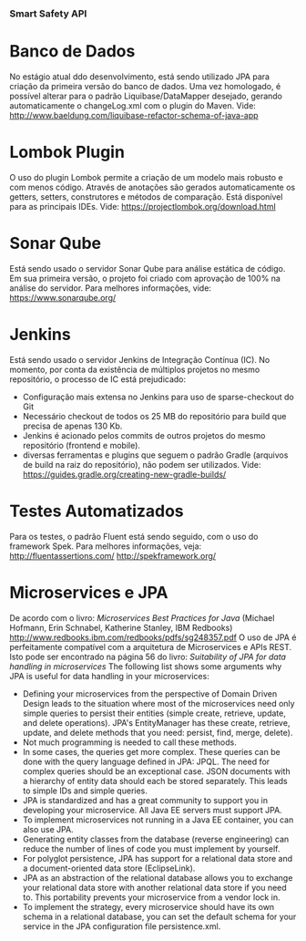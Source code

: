 ### Smart Safety API ###

# Banco de Dados
No estágio atual ddo desenvolvimento, está sendo utilizado JPA para criação da primeira versão do banco de dados.
Uma vez homologado, é possível alterar para o padrão Liquibase/DataMapper desejado, 
gerando automaticamente o changeLog.xml com o plugin do Maven.
Vide: http://www.baeldung.com/liquibase-refactor-schema-of-java-app

# Lombok Plugin
O uso do plugin Lombok permite a criação de um modelo mais robusto e com menos código.
Através de anotações são gerados automaticamente os getters, setters, construtores e métodos de comparação.
Está disponível para as principais IDEs.
Vide: https://projectlombok.org/download.html

# Sonar Qube
Está sendo usado o servidor Sonar Qube para análise estática de código.
Em sua primeira versão, o projeto foi criado com aprovação de 100% na análise do servidor.
Para melhores informações, vide: https://www.sonarqube.org/

# Jenkins
Está sendo usado o servidor Jenkins de Integração Contínua (IC).
No momento, por conta da existência de múltiplos projetos no mesmo repositório, 
o processo de IC está prejudicado:
* Configuração mais extensa no Jenkins para uso de sparse-checkout do Git
* Necessário checkout de todos os 25 MB do repositório para build que precisa de apenas 130 Kb.
* Jenkins é acionado pelos commits de outros projetos do mesmo repositório (frontend e mobile).
* diversas ferramentas e plugins que seguem o padrão Gradle (arquivos de build na raiz do repositório),
não podem ser utilizados.
Vide: https://guides.gradle.org/creating-new-gradle-builds/

# Testes Automatizados
Para os testes, o padrão Fluent está sendo seguido, com o uso do framework Spek.
Para melhores informações, veja:
http://fluentassertions.com/
http://spekframework.org/

# Microservices e JPA
De acordo com o livro:
*Microservices Best Practices for Java*
(Michael Hofmann, Erin Schnabel, Katherine Stanley, IBM Redbooks)
http://www.redbooks.ibm.com/redbooks/pdfs/sg248357.pdf
O uso de JPA é perfeitamente compatível com a arquitetura de Microservices e APIs REST.
Isto pode ser encontrado na página 56 do livro:
*Suitability of JPA for data handling in microservices*
The following list shows some arguments why JPA is useful for data handling in your microservices:
* Defining your microservices from the perspective of Domain Driven Design leads to the situation where most of the microservices need only simple queries to persist their entities (simple create, retrieve, update, and delete operations). JPA's EntityManager has these create, retrieve, update, and delete methods that you need: persist, find, merge, delete).
* Not much programming is needed to call these methods.
* In some cases, the queries get more complex. These queries can be done with the query language defined in JPA: JPQL. The need for complex queries should be an exceptional case. JSON documents with a hierarchy of entity data should each be stored separately. This leads to simple IDs and simple queries.
* JPA is standardized and has a great community to support you in developing your microservice. All Java EE servers must support JPA.
* To implement microservices not running in a Java EE container, you can also use JPA.
* Generating entity classes from the database (reverse engineering) can reduce the number of lines of code you must implement by yourself.
* For polyglot persistence, JPA has support for a relational data store and a document-oriented data store (EclipseLink).
* JPA as an abstraction of the relational database allows you to exchange your relational data store with another relational data store if you need to. This portability prevents your microservice from a vendor lock in.
* To implement the strategy, every microservice should have its own schema in a relational database, you can set the default schema for your service in the JPA configuration file persistence.xml.
